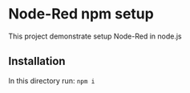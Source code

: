# Node-Red npm setup

This project demonstrate setup Node-Red in node.js

## Installation

In this directory run: ```npm i```

